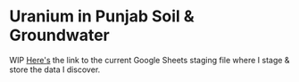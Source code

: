 # Uranium in Punjab Soil & Groundwater
WIP
[Here's](https://docs.google.com/spreadsheets/d/1YLMoh0YfT4zJe-DiPFVBRuhHBOm8oWjn5NrmUx8y-74/edit?usp=sharing) the link to the current Google Sheets staging file where I stage & store the data I discover.
